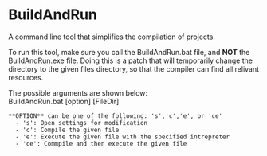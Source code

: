 # BuildAndRun
A command line tool that simplifies the compilation of projects.

To run this tool, make sure you call the BuildAndRun.bat file, and **NOT** the BuildAndRun.exe file. Doing this is a patch that will temporarily change the directory to the given files directory, so that the compiler can find all relivant resources.

The possible arguments are shown below:</br>
BuildAndRun.bat [option] [FileDir]

    **OPTION** can be one of the following: 's','c','e', or 'ce'
      - 's': Open settings for modification
      - 'c': Compile the given file
      - 'e': Execute the given file with the specified intrepreter
      - 'ce': Commpile and then execute the given file
